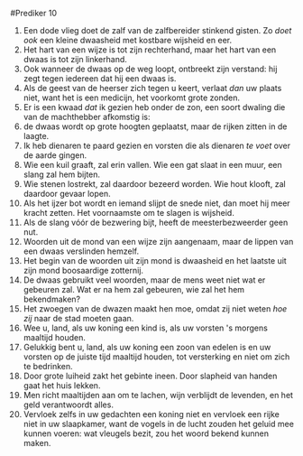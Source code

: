 #Prediker 10
1. Een dode vlieg doet de zalf van de zalfbereider stinkend gisten. Zo *doet ook* een kleine dwaasheid met kostbare wijsheid en eer.
2. Het hart van een wijze is tot zijn rechterhand, maar het hart van een dwaas is tot zijn linkerhand.
3. Ook wanneer de dwaas op de weg loopt, ontbreekt zijn verstand: hij zegt tegen iedereen dat hij een dwaas is.
4. Als de geest van de heerser zich tegen u keert, verlaat *dan* uw plaats niet, want het is een medicijn, het voorkomt grote zonden.
5. Er is een kwaad *dat* ik gezien heb onder de zon, een soort dwaling die van de machthebber afkomstig is:
6. de dwaas wordt op grote hoogten geplaatst, maar de rijken zitten in de laagte.
7. Ik heb dienaren te paard gezien en vorsten die als dienaren *te voet* over de aarde gingen.
8. Wie een kuil graaft, zal erin vallen. Wie een gat slaat in een muur, een slang zal hem bijten.
9. Wie stenen lostrekt, zal daardoor bezeerd worden. Wie hout klooft, zal daardoor gevaar lopen.
10. Als het ijzer bot wordt en iemand slijpt de snede niet, dan moet hij meer kracht zetten. Het voornaamste om te slagen is wijsheid.
11. Als de slang vóór de bezwering bijt, heeft de meesterbezweerder geen nut.
12. Woorden uit de mond van een wijze zijn aangenaam, maar de lippen van een dwaas verslinden hemzelf.
13. Het begin van de woorden uit zijn mond is dwaasheid en het laatste uit zijn mond boosaardige zotternij.
14. De dwaas gebruikt veel woorden, maar de mens weet niet wat er gebeuren zal. Wat er na hem zal gebeuren, wie zal het hem bekendmaken?
15. Het zwoegen van de dwazen maakt hen moe, omdat zij niet weten *hoe zij* naar de stad moeten gaan.
16. Wee u, land, als uw koning een kind is, als uw vorsten 's morgens maaltijd houden.
17. Gelukkig bent u, land, als uw koning een zoon van edelen is en uw vorsten op de juiste tijd maaltijd houden, tot versterking en niet om zich te bedrinken. 
18. Door grote luiheid zakt het gebinte ineen. Door slapheid van handen gaat het huis lekken. 
19. Men richt maaltijden aan om te lachen, wijn verblijdt de levenden, en het geld verantwoordt alles.
20. Vervloek zelfs in uw gedachten een koning niet en vervloek een rijke niet in uw slaapkamer, want de vogels in de lucht zouden het geluid mee kunnen voeren: wat vleugels bezit, zou het woord bekend kunnen maken.
